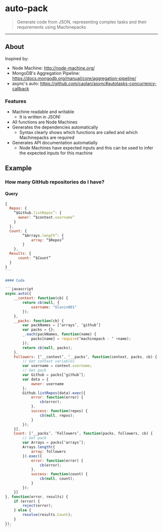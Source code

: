 # auto-pack
> Generate code from JSON, representing complex tasks and their requirements using Machinepacks

---

## About

Inspired by:
- Node Machine: http://node-machine.org/
- MongoDB's Aggregation Pipeline: https://docs.mongodb.org/manual/core/aggregation-pipeline/
- async's auto: https://github.com/caolan/async#autotasks-concurrency-callback

### Features

- Machine readable and writable
  - It is written in JSON!
- All functions are Node Machines
- Generates the dependencies automatically
  - Syntax clearly shows which functions are called and which Machinepacks are required
- Generates API documentation automatially
  - Node Machines have expected inputs and this can be used to infer the expected inputs for this machine

## Example

### How many GitHub repositories do I have?

#### Query

````javascript
{
  Repos: {
    “$Github.listRepos”: {
      owner: “$context.username”
    }
  },
  Count: {
		“$Arrays.length”: {
			array: “$Repos”
		}
	},
  Results: {
	  count: “$Count”
  }
}
```

#### Code

```javascript
async.auto({
    __context: function(cb) {
        return cb(null, {
            username: "Glavin001"
        });
    },
    __packs: function(cb) {
        var packNames = [‘arrays’, ‘github’]
        var packs = {};
        _.each(packNames, function(name) {
            packs[name] = require(‘machinepack - ’ +name);
        });
        return cb(null, packs);
    },
    Followers: [‘__context’, ‘__packs’, function(context, packs, cb) {
        // Get context variables
        var username = context.username;
        // Get pack
        var Github = packs[‘github’];
        var data = {
            owner: username
        };
        Github.listRepos(data).exec({
            error: function(error) {
                cb(error);
            },
            success: function(repos) {
                cb(null, repos);
            }
        });
    }],
    Count: [‘__packs’, ‘Followers’, function(packs, followers, cb) {
        // Get pack
        var Arrays = packs[‘arrays’];
        Arrays.length({
            array: followers
        }).exec({
            error: function(error) {
                cb(error);
            },
            success: function(count) {
                cb(null, count);
            }
        });
    }]
}, function(error, results) {
    if (error) {
        reject(error);
    } else {
        resolve(results.Count);
    }
});
```
